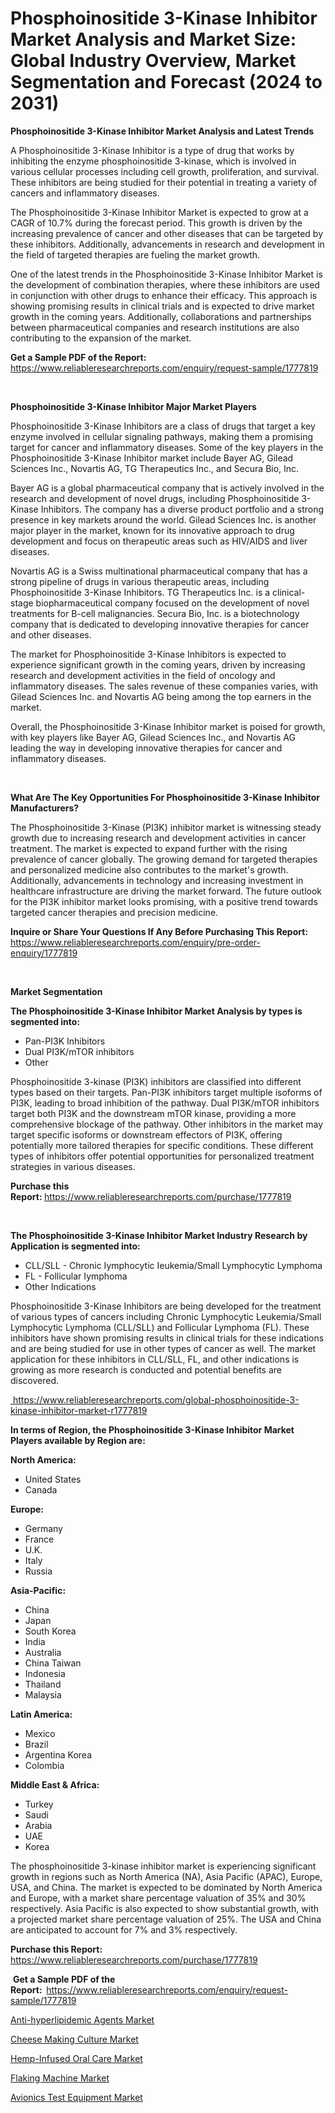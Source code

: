 <p><h1>Phosphoinositide 3-Kinase Inhibitor Market Analysis and Market Size: Global Industry Overview, Market Segmentation and Forecast (2024 to 2031)</h1></p><p><strong>Phosphoinositide 3-Kinase Inhibitor Market Analysis and Latest Trends</strong></p>
<p><p>A Phosphoinositide 3-Kinase Inhibitor is a type of drug that works by inhibiting the enzyme phosphoinositide 3-kinase, which is involved in various cellular processes including cell growth, proliferation, and survival. These inhibitors are being studied for their potential in treating a variety of cancers and inflammatory diseases.</p><p>The Phosphoinositide 3-Kinase Inhibitor Market is expected to grow at a CAGR of 10.7% during the forecast period. This growth is driven by the increasing prevalence of cancer and other diseases that can be targeted by these inhibitors. Additionally, advancements in research and development in the field of targeted therapies are fueling the market growth.</p><p>One of the latest trends in the Phosphoinositide 3-Kinase Inhibitor Market is the development of combination therapies, where these inhibitors are used in conjunction with other drugs to enhance their efficacy. This approach is showing promising results in clinical trials and is expected to drive market growth in the coming years. Additionally, collaborations and partnerships between pharmaceutical companies and research institutions are also contributing to the expansion of the market.</p></p>
<p><strong>Get a Sample PDF of the Report:&nbsp;</strong> <a href="https://www.reliableresearchreports.com/enquiry/request-sample/1777819">https://www.reliableresearchreports.com/enquiry/request-sample/1777819</a></p>
<p>&nbsp;</p>
<p><strong>Phosphoinositide 3-Kinase Inhibitor Major Market Players</strong></p>
<p><p>Phosphoinositide 3-Kinase Inhibitors are a class of drugs that target a key enzyme involved in cellular signaling pathways, making them a promising target for cancer and inflammatory diseases. Some of the key players in the Phosphoinositide 3-Kinase Inhibitor market include Bayer AG, Gilead Sciences Inc., Novartis AG, TG Therapeutics Inc., and Secura Bio, Inc.</p><p>Bayer AG is a global pharmaceutical company that is actively involved in the research and development of novel drugs, including Phosphoinositide 3-Kinase Inhibitors. The company has a diverse product portfolio and a strong presence in key markets around the world. Gilead Sciences Inc. is another major player in the market, known for its innovative approach to drug development and focus on therapeutic areas such as HIV/AIDS and liver diseases.</p><p>Novartis AG is a Swiss multinational pharmaceutical company that has a strong pipeline of drugs in various therapeutic areas, including Phosphoinositide 3-Kinase Inhibitors. TG Therapeutics Inc. is a clinical-stage biopharmaceutical company focused on the development of novel treatments for B-cell malignancies. Secura Bio, Inc. is a biotechnology company that is dedicated to developing innovative therapies for cancer and other diseases.</p><p>The market for Phosphoinositide 3-Kinase Inhibitors is expected to experience significant growth in the coming years, driven by increasing research and development activities in the field of oncology and inflammatory diseases. The sales revenue of these companies varies, with Gilead Sciences Inc. and Novartis AG being among the top earners in the market.</p><p>Overall, the Phosphoinositide 3-Kinase Inhibitor market is poised for growth, with key players like Bayer AG, Gilead Sciences Inc., and Novartis AG leading the way in developing innovative therapies for cancer and inflammatory diseases.</p></p>
<p>&nbsp;</p>
<p><strong>What Are The Key Opportunities For Phosphoinositide 3-Kinase Inhibitor Manufacturers?</strong></p>
<p><p>The Phosphoinositide 3-Kinase (PI3K) inhibitor market is witnessing steady growth due to increasing research and development activities in cancer treatment. The market is expected to expand further with the rising prevalence of cancer globally. The growing demand for targeted therapies and personalized medicine also contributes to the market's growth. Additionally, advancements in technology and increasing investment in healthcare infrastructure are driving the market forward. The future outlook for the PI3K inhibitor market looks promising, with a positive trend towards targeted cancer therapies and precision medicine.</p></p>
<p><strong>Inquire or Share Your Questions If Any Before Purchasing This Report:</strong> <a href="https://www.reliableresearchreports.com/enquiry/pre-order-enquiry/1777819">https://www.reliableresearchreports.com/enquiry/pre-order-enquiry/1777819</a></p>
<p>&nbsp;</p>
<p><strong>Market Segmentation</strong></p>
<p><strong>The Phosphoinositide 3-Kinase Inhibitor Market Analysis by types is segmented into:</strong></p>
<p><ul><li>Pan-PI3K Inhibitors</li><li>Dual PI3K/mTOR inhibitors</li><li>Other</li></ul></p>
<p><p>Phosphoinositide 3-kinase (PI3K) inhibitors are classified into different types based on their targets. Pan-PI3K inhibitors target multiple isoforms of PI3K, leading to broad inhibition of the pathway. Dual PI3K/mTOR inhibitors target both PI3K and the downstream mTOR kinase, providing a more comprehensive blockage of the pathway. Other inhibitors in the market may target specific isoforms or downstream effectors of PI3K, offering potentially more tailored therapies for specific conditions. These different types of inhibitors offer potential opportunities for personalized treatment strategies in various diseases.</p></p>
<p><strong>Purchase this Report:&nbsp;</strong><a href="https://www.reliableresearchreports.com/purchase/1777819">https://www.reliableresearchreports.com/purchase/1777819</a></p>
<p>&nbsp;</p>
<p><strong>The Phosphoinositide 3-Kinase Inhibitor Market Industry Research by Application is segmented into:</strong></p>
<p><ul><li>CLL/SLL - Chronic Iymphocytic Ieukemia/Small Lymphocytic Lymphoma</li><li>FL - Follicular Iymphoma</li><li>Other Indications</li></ul></p>
<p><p>Phosphoinositide 3-Kinase Inhibitors are being developed for the treatment of various types of cancers including Chronic Lymphocytic Leukemia/Small Lymphocytic Lymphoma (CLL/SLL) and Follicular Lymphoma (FL). These inhibitors have shown promising results in clinical trials for these indications and are being studied for use in other types of cancer as well. The market application for these inhibitors in CLL/SLL, FL, and other indications is growing as more research is conducted and potential benefits are discovered.</p></p>
<p><a href="https://www.reliableresearchreports.com/global-phosphoinositide-3-kinase-inhibitor-market-r1777819">&nbsp;https://www.reliableresearchreports.com/global-phosphoinositide-3-kinase-inhibitor-market-r1777819</a></p>
<p><strong>In terms of Region, the Phosphoinositide 3-Kinase Inhibitor Market Players available by Region are:</strong></p>
<p>
    <p> <strong> North America: </strong>
        <ul>
            <li>United States</li>
            <li>Canada</li>
        </ul>
        </p> 
    <p> <strong> Europe: </strong>
        <ul>
            <li>Germany</li>
            <li>France</li>
            <li>U.K.</li>
            <li>Italy</li>
            <li>Russia</li>
        </ul>
        </p> 
    <p> <strong> Asia-Pacific: </strong>
        <ul>
            <li>China</li>
            <li>Japan</li>
            <li>South Korea</li>
            <li>India</li>
            <li>Australia</li>
            <li>China Taiwan</li>
            <li>Indonesia</li>
            <li>Thailand</li>
            <li>Malaysia</li>
        </ul>
        </p> 
    <p> <strong> Latin America: </strong>
        <ul>
            <li>Mexico</li>
            <li>Brazil</li>
            <li>Argentina Korea</li>
            <li>Colombia</li>
        </ul>
        </p> 
    <p> <strong> Middle East & Africa: </strong>
        <ul>
            <li>Turkey</li>
            <li>Saudi</li>
            <li>Arabia</li>
            <li>UAE</li>
            <li>Korea</li>
        </ul>
    </p>
    </p>
<p><p>The phosphoinositide 3-kinase inhibitor market is experiencing significant growth in regions such as North America (NA), Asia Pacific (APAC), Europe, USA, and China. The market is expected to be dominated by North America and Europe, with a market share percentage valuation of 35% and 30% respectively. Asia Pacific is also expected to show substantial growth, with a projected market share percentage valuation of 25%. The USA and China are anticipated to account for 7% and 3% respectively.</p></p>
<p><strong>Purchase this Report: </strong><a href="https://www.reliableresearchreports.com/purchase/1777819">https://www.reliableresearchreports.com/purchase/1777819</a></p>
<p>&nbsp;<strong>Get a Sample PDF of the Report:&nbsp;&nbsp;</strong><a href="https://www.reliableresearchreports.com/enquiry/request-sample/1777819">https://www.reliableresearchreports.com/enquiry/request-sample/1777819</a></p>
<p><strong></strong></p>
<p><p><a href="https://github.com/sydneyHaley871/Market-Research-Report-List-1/blob/main/anti-hyperlipidemic-agents-market.md">Anti-hyperlipidemic Agents Market</a></p><p><a href="https://www.linkedin.com/pulse/cheese-making-culture-market-market-decode-9i8zf?trackingId=fYL%2FDxjnS7qRScLw4Q5%2Fjw%3D%3D">Cheese Making Culture Market</a></p><p><a href="https://github.com/seamusocallaghan/Market-Research-Report-List-1/blob/main/hemp-infused-oral-care-market.md">Hemp-Infused Oral Care Market</a></p><p><a href="https://medium.com/@brendamoreno1988/insights-into-flaking-machine-market-share-and-competitive-landscape-for-period-from-2024-to-2031-f487d9fd779c">Flaking Machine Market</a></p><p><a href="https://medium.com/@oliver.rampling568768/insights-into-the-avionics-test-equipment-industry-market-financial-status-market-size-and-87092fc3041c">Avionics Test Equipment Market</a></p></p>